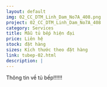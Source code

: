 ```yaml
---
layout: default
img: 02_CC_DTM_Linh_Dam_No7A_408.png
project: 02_CC_DTM_Linh_Dam_No7A_408
category: Services
title: Mẫu tủ bếp hiện đại
price: Liên hệ
stock: đặt hàng
sizes: Kích thước theo đặt hàng
link: tubep-02.html
description: |
---
```

Thông tin về tủ bếp!!!!!!